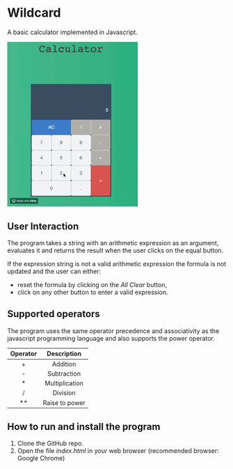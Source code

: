 # Wildcard

A basic calculator implemented in Javascript.

<img src="calculator.gif" width="300">

## User Interaction
The program takes a string with an arithmetic expression as an argument, evaluates it and returns the result when the user clicks on the equal button.

If the expression string is not a valid arithmetic expression the formula is not updated and the user can  either:

- reset the formula by clicking on the _All Clear_ button,
- click on any other button to enter a valid expression.

## Supported operators

The program uses the same operator precedence and associativity as the javascript programming language and also supports the power operator.

| Operator      |  Description   |
| :-----------: |:--------------:|
|       +       |    Addition    |
|       -       |   Subtraction  |
|       *       | Multiplication |
|       /       |    Division    |
|       **      | Raise to power |

## How to run and install the program

1. Clone the GitHub repo.
2. Open the file _index.html_ in your web browser (recommended browser: Google Chrome)
